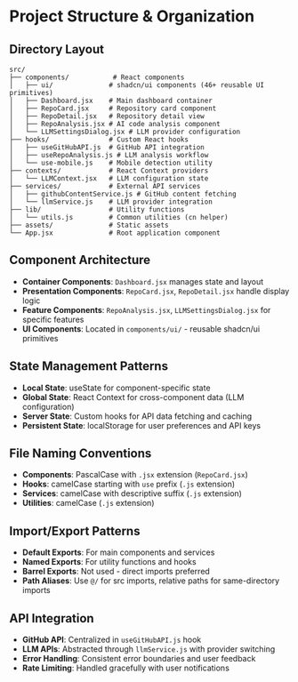 # Project Structure & Organization

## Directory Layout

```
src/
├── components/           # React components
│   ├── ui/              # shadcn/ui components (46+ reusable UI primitives)
│   ├── Dashboard.jsx    # Main dashboard container
│   ├── RepoCard.jsx     # Repository card component
│   ├── RepoDetail.jsx   # Repository detail view
│   ├── RepoAnalysis.jsx # AI code analysis component
│   └── LLMSettingsDialog.jsx # LLM provider configuration
├── hooks/               # Custom React hooks
│   ├── useGitHubAPI.js  # GitHub API integration
│   ├── useRepoAnalysis.js # LLM analysis workflow
│   └── use-mobile.js    # Mobile detection utility
├── contexts/            # React Context providers
│   └── LLMContext.jsx   # LLM configuration state
├── services/            # External API services
│   ├── githubContentService.js # GitHub content fetching
│   └── llmService.js    # LLM provider integration
├── lib/                 # Utility functions
│   └── utils.js         # Common utilities (cn helper)
├── assets/              # Static assets
└── App.jsx              # Root application component
```

## Component Architecture

- **Container Components**: `Dashboard.jsx` manages state and layout
- **Presentation Components**: `RepoCard.jsx`, `RepoDetail.jsx` handle display logic
- **Feature Components**: `RepoAnalysis.jsx`, `LLMSettingsDialog.jsx` for specific features
- **UI Components**: Located in `components/ui/` - reusable shadcn/ui primitives

## State Management Patterns

- **Local State**: useState for component-specific state
- **Global State**: React Context for cross-component data (LLM configuration)
- **Server State**: Custom hooks for API data fetching and caching
- **Persistent State**: localStorage for user preferences and API keys

## File Naming Conventions

- **Components**: PascalCase with `.jsx` extension (`RepoCard.jsx`)
- **Hooks**: camelCase starting with `use` prefix (`.js` extension)
- **Services**: camelCase with descriptive suffix (`.js` extension)
- **Utilities**: camelCase (`.js` extension)

## Import/Export Patterns

- **Default Exports**: For main components and services
- **Named Exports**: For utility functions and hooks
- **Barrel Exports**: Not used - direct imports preferred
- **Path Aliases**: Use `@/` for src imports, relative paths for same-directory imports

## API Integration

- **GitHub API**: Centralized in `useGitHubAPI.js` hook
- **LLM APIs**: Abstracted through `llmService.js` with provider switching
- **Error Handling**: Consistent error boundaries and user feedback
- **Rate Limiting**: Handled gracefully with user notifications